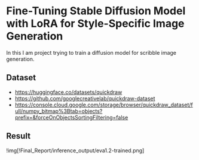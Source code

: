 # Fine-Tuning Stable Diffusion Model with LoRA for Style-Specific Image Generation


 In this I am project trying to train a diffusion model for scribble image generation.

## Dataset
* https://huggingface.co/datasets/quickdraw
* https://github.com/googlecreativelab/quickdraw-dataset
* https://console.cloud.google.com/storage/browser/quickdraw_dataset/full/numpy_bitmap%3Btab=objects?prefix=&forceOnObjectsSortingFiltering=false





## Result


!img[!Final_Report/inference_output/eva1.2-trained.png]
